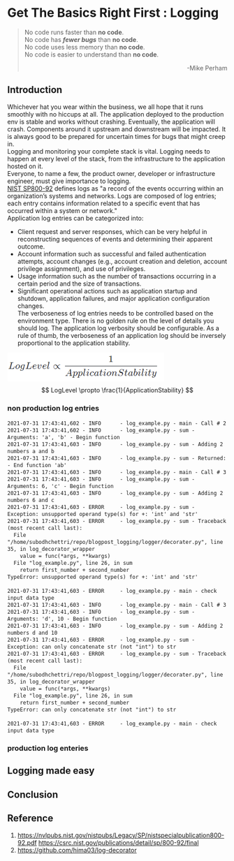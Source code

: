 # Get The Basics Right First : Logging

> No code runs faster than **no code**. <br/>
> No code has _**fewer bugs**_ than **no code**. <br/>
> No code uses less memory than **no code**. <br/>
> No code is easier to understand than **no code**. <br/>
> <div style="text-align: right">-Mike Perham</div>

## Introduction
Whichever hat you wear within the business, we all hope that it runs smoothly 
with no hiccups at all. The application deployed to the production env is stable
 and works without crashing.
Eventually, the application will crash. Components around it upstream and 
downstream will be impacted. It is always good to be prepared for uncertain 
times for bugs that might creep in.<br/>
Logging and monitoring your complete stack is vital. Logging needs to happen at 
every level of the stack, from the infrastructure to the application hosted on 
it.<br/>
Everyone, to name a few, the product owner, developer or infrastructure 
engineer, must give importance to logging.<br/>
[NIST SP800-92](#ref1) defines logs as "a record of the events occurring within 
an organization’s systems and networks. Logs are composed of log entries; each 
entry contains information related to a specific event that has occurred within 
a system or network."<br/>
Application log entries can be categorized into:<br/>
* Client request and server responses, which can be very helpful in 
  reconstructing sequences of events and determining their apparent outcome. 
* Account information such as successful and failed authentication attempts, 
  account changes (e.g., account creation and deletion, account privilege 
  assignment), and use of privileges.
* Usage information such as the number of transactions occurring in a certain 
  period and the size of transactions.
* Significant operational actions such as application startup and shutdown, 
  application failures, and major application configuration changes. <br/>
The verboseness of log entries needs to be controlled based on the environment 
type. There is no golden rule on the level of details you should log. 
The application log verbosity should be configurable. 
As a rule of thumb, the verboseness 
of an application log should be inversely proportional to the application 
stability. <br/>

![LogLeveRuleOfThumb](/images/loglevel.png)
$$
LogLevel \propto  \frac{1}{ApplicationStability}
$$
### non production log entries
```{log, class.output="scroll-100"}
2021-07-31 17:43:41,602 - INFO      - log_example.py - main - Call # 2
2021-07-31 17:43:41,602 - INFO      - log_example.py - sum - Arguments: 'a', 'b' - Begin function
2021-07-31 17:43:41,603 - INFO      - log_example.py - sum - Adding 2 numbers a and b
2021-07-31 17:43:41,603 - INFO      - log_example.py - sum - Returned: - End function 'ab'
2021-07-31 17:43:41,603 - INFO      - log_example.py - main - Call # 3
2021-07-31 17:43:41,603 - INFO      - log_example.py - sum - Arguments: 6, 'c' - Begin function
2021-07-31 17:43:41,603 - INFO      - log_example.py - sum - Adding 2 numbers 6 and c
2021-07-31 17:43:41,603 - ERROR     - log_example.py - sum - Exception: unsupported operand type(s) for +: 'int' and 'str'
2021-07-31 17:43:41,603 - ERROR     - log_example.py - sum - Traceback (most recent call last):
  File "/home/subodhchettri/repo/blogpost_logging/logger/decorater.py", line 35, in log_decorator_wrapper
    value = func(*args, **kwargs)
  File "log_example.py", line 26, in sum
    return first_number + second_number
TypeError: unsupported operand type(s) for +: 'int' and 'str'

2021-07-31 17:43:41,603 - ERROR     - log_example.py - main - check input data type
2021-07-31 17:43:41,603 - INFO      - log_example.py - main - Call # 3
2021-07-31 17:43:41,603 - INFO      - log_example.py - sum - Arguments: 'd', 10 - Begin function
2021-07-31 17:43:41,603 - INFO      - log_example.py - sum - Adding 2 numbers d and 10
2021-07-31 17:43:41,603 - ERROR     - log_example.py - sum - Exception: can only concatenate str (not "int") to str
2021-07-31 17:43:41,603 - ERROR     - log_example.py - sum - Traceback (most recent call last):
  File "/home/subodhchettri/repo/blogpost_logging/logger/decorater.py", line 35, in log_decorator_wrapper
    value = func(*args, **kwargs)
  File "log_example.py", line 26, in sum
    return first_number + second_number
TypeError: can only concatenate str (not "int") to str

2021-07-31 17:43:41,603 - ERROR     - log_example.py - main - check input data type
```

### production log enteries

## Logging made easy


## Conclusion

## Reference
1. <a name="ref1"> https://nvlpubs.nist.gov/nistpubs/Legacy/SP/nistspecialpublication800-92.pdf</a>
https://csrc.nist.gov/publications/detail/sp/800-92/final
2. https://github.com/hima03/log-decorator

